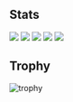 
<!--
**masaru-gif/masaru-gif** is a ✨ _special_ ✨ repository because its `README.md` (this file) appears on your GitHub profile.

Here are some ideas to get you started:

- 🔭 I’m currently working on ...
- 🌱 I’m currently learning ...
- 👯 I’m looking to collaborate on ...
- 🤔 I’m looking for help with ...
- 💬 Ask me about ...
- 📫 How to reach me: ...
- 😄 Pronouns: ...
- ⚡ Fun fact: ...
-->

## Stats
![](http://github-profile-summary-cards.vercel.app/api/cards/profile-details?username=masaru-gif&theme=gruvbox)
![](http://github-profile-summary-cards.vercel.app/api/cards/repos-per-language?username=masaru-gif&theme=gruvbox)
![](http://github-profile-summary-cards.vercel.app/api/cards/most-commit-language?username=masaru-gif&theme=gruvbox)
![](http://github-profile-summary-cards.vercel.app/api/cards/stats?usernamemasaru-gif&theme=gruvbox)
![](http://github-profile-summary-cards.vercel.app/api/cards/productive-time?username=masaru-gif&theme=gruvbox&utcOffset=9)

## Trophy
![trophy](https://github-profile-trophy.vercel.app/?username=masaru-gif&theme=gruvbox)

<!--
参考サイト
<https://qiita.com/Keichan_15/items/7d0595369d6b6e321ede>
-->
